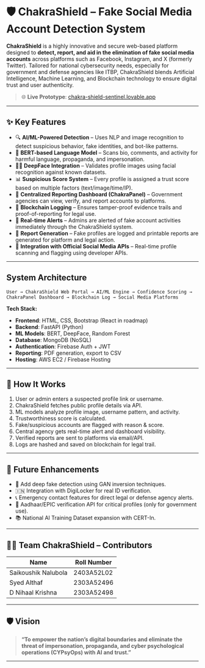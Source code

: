 
# 🛡️ ChakraShield – Fake Social Media Account Detection System

**ChakraShield** is a highly innovative and secure web-based platform designed to **detect, report, and aid in the elimination of fake social media accounts** across platforms such as Facebook, Instagram, and X (formerly Twitter). Tailored for national cybersecurity needs, especially for government and defense agencies like ITBP, ChakraShield blends Artificial Intelligence, Machine Learning, and Blockchain technology to ensure digital trust and user authenticity.

> 🌐 **Live Prototype**: [chakra-shield-sentinel.lovable.app](https://chakra-shield-sentinel.lovable.app)

---

## ✨ Key Features

- 🔍 **AI/ML-Powered Detection** – Uses NLP and image recognition to detect suspicious behavior, fake identities, and bot-like patterns.
- 🧠 **BERT-based Language Model** – Scans bio, comments, and activity for harmful language, propaganda, and impersonation.
- 🧑‍🦰 **DeepFace Integration** – Validates profile images using facial recognition against known datasets.
- 📊 **Suspicious Score System** – Every profile is assigned a trust score based on multiple factors (text/image/time/IP).
- 🏢 **Centralized Reporting Dashboard (ChakraPanel)** – Government agencies can view, verify, and report accounts to platforms.
- 🔐 **Blockchain Logging** – Ensures tamper-proof evidence trails and proof-of-reporting for legal use.
- 🔔 **Real-time Alerts** – Admins are alerted of fake account activities immediately through the ChakraShield system.
- 📄 **Report Generation** – Fake profiles are logged and printable reports are generated for platform and legal action.
- 📲 **Integration with Official Social Media APIs** – Real-time profile scanning and flagging using developer APIs.

---

##  System Architecture

```
User → ChakraShield Web Portal → AI/ML Engine → Confidence Scoring → ChakraPanel Dashboard → Blockchain Log → Social Media Platforms
```

**Tech Stack:**

- **Frontend**: HTML, CSS, Bootstrap (React in roadmap)
- **Backend**: FastAPI (Python)
- **ML Models**: BERT, DeepFace, Random Forest
- **Database**: MongoDB (NoSQL)
- **Authentication**: Firebase Auth + JWT
- **Reporting**: PDF generation, export to CSV
- **Hosting**: AWS EC2 / Firebase Hosting

---

## 🔁 How It Works

1. User or admin enters a suspected profile link or username.
2. ChakraShield fetches public profile details via API.
3. ML models analyze profile image, username pattern, and activity.
4. Trustworthiness score is calculated.
5. Fake/suspicious accounts are flagged with reason & score.
6. Central agency gets real-time alert and dashboard visibility.
7. Verified reports are sent to platforms via email/API.
8. Logs are hashed and saved on blockchain for legal trail.



---

## 🧩 Future Enhancements

- 🤖 Add deep fake detection using GAN inversion techniques.
- 🇮🇳 Integration with DigiLocker for real ID verification.
- 📞 Emergency contact features for direct legal or defense agency alerts.
- 🧾 Aadhaar/EPIC verification API for critical profiles (only for government use).
- 📚 National AI Training Dataset expansion with CERT-In.

---

## 👨‍💻 Team ChakraShield – Contributors

| Name                   | Roll Number   |
|------------------------|---------------|
| Saikoushik Nalubola    | 2403A52L02     |
| Syed Althaf            | 2303A52496     |
| D Nihaal Krishna       | 2303A52498     |

---

## 🛡️ Vision

> **“To empower the nation’s digital boundaries and eliminate the threat of impersonation, propaganda, and cyber psychological operations (CYPsyOps) with AI and trust.”**

---
